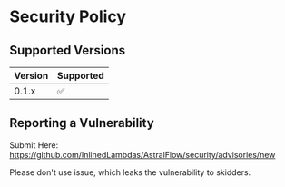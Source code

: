 # Security Policy

## Supported Versions

| Version | Supported          |
| ------- | ------------------ |
| 0.1.x   | :white_check_mark: |

## Reporting a Vulnerability

Submit Here: https://github.com/InlinedLambdas/AstralFlow/security/advisories/new

Please don't use issue, which leaks the vulnerability to skidders.
